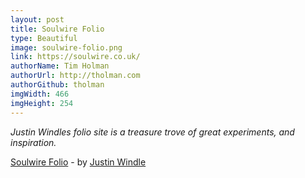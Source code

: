```yaml
---
layout: post
title: Soulwire Folio
type: Beautiful
image: soulwire-folio.png
link: https://soulwire.co.uk/
authorName: Tim Holman
authorUrl: http://tholman.com
authorGithub: tholman
imgWidth: 466
imgHeight: 254
---
```


_Justin Windles folio site is a treasure trove of great experiments, and inspiration._

[Soulwire Folio](https://soulwire.co.uk/) - by [Justin Windle](https://soulwire.co.uk/)
